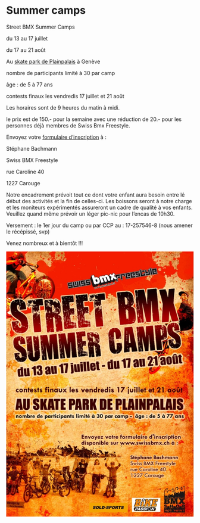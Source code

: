# Summer camps

Street BMX Summer Camps

du 13 au 17 juillet

du 17 au 21 août

Au [skate park de Plainpalais](http://maps.google.com/maps?f=q&amp;source=s_q&amp;hl=en&amp;geocode=&amp;q=geneve&amp;sll=37.0625,-95.677068&amp;sspn=50.02446,78.398437&amp;ie=UTF8&amp;ll=46.199646,6.140467&amp;spn=0.005384,0.00957&amp;t=h&amp;z=17) à Genève

nombre de participants limité à 30 par camp

âge : de 5 à 77 ans

contests finaux les vendredis 17 juillet et 21 août

Les horaires sont de 9 heures du matin à midi.

le prix est de 150.- pour la semaine avec une réduction de 20.- pour les personnes déjà membres de Swiss Bmx Freestyle.

Envoyez votre [formulaire d’inscription](./media/fiche-de28099inscription-au-c2abc2a0street-bmx-summer-campc2a0c2bb-2009.pdf) à :

Stéphane Bachmann

Swiss BMX Freestyle

rue Caroline 40

1227 Carouge

Notre encadrement prévoit tout ce dont votre enfant aura besoin entre lé début des activités et la fin de celles-ci. Les boissons seront à notre charge et les moniteurs expérimentés assureront un cadre de qualité à vos enfants. Veuillez quand même prévoir un léger pic-nic pour l’encas de 10h30.

Versement : le 1er jour du camp ou par CCP au : 17-257546-8 (nous amener le récépissé, svp)

Venez nombreux et à bientôt !!!

![street_bmx](./media/street_bmx.jpg)
